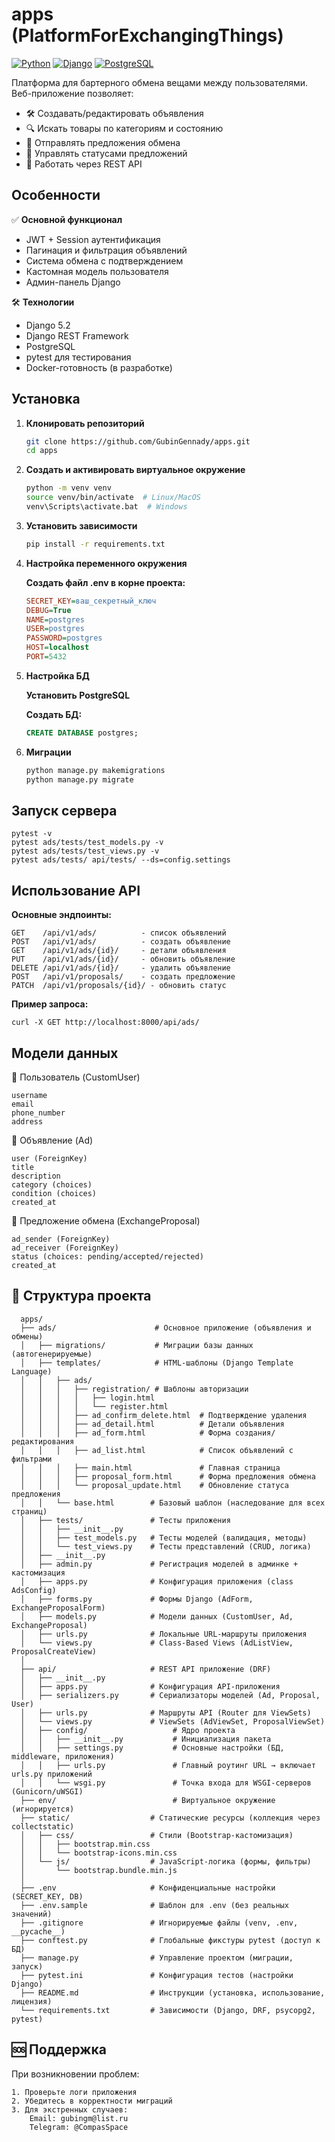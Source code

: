 apps (PlatformForExchangingThings)
=======
[![Python](https://img.shields.io/badge/Python-3.10%2B-blue)](https://python.org)
[![Django](https://img.shields.io/badge/Django-4.2-brightgreen)](https://djangoproject.com)
[![PostgreSQL](https://img.shields.io/badge/PostgreSQL-15%2B-blue)](https://postgresql.org)

Платформа для бартерного обмена вещами между пользователями. Веб-приложение позволяет:

- 🛠 Создавать/редактировать объявления
- 🔍 Искать товары по категориям и состоянию
- 🤝 Отправлять предложения обмена
- 🔐 Управлять статусами предложений
- 📱 Работать через REST API

## Особенности

✅ **Основной функционал**

- JWT + Session аутентификация
- Пагинация и фильтрация объявлений
- Система обмена с подтверждением
- Кастомная модель пользователя
- Админ-панель Django

🛠 **Технологии**

- Django 5.2
- Django REST Framework
- PostgreSQL
- pytest для тестирования
- Docker-готовность (в разработке)

## Установка

1. **Клонировать репозиторий**
    ```bash
    git clone https://github.com/GubinGennady/apps.git
    cd apps

2. **Создать и активировать виртуальное окружение**
   ```bash
   python -m venv venv
   source venv/bin/activate  # Linux/MacOS
   venv\Scripts\activate.bat  # Windows

3. **Установить зависимости**
   ```bash
   pip install -r requirements.txt

4. **Настройка переменного окружения**

   **Создать файл .env в корне проекта:**
   ```ini
   SECRET_KEY=ваш_секретный_ключ
   DEBUG=True
   NAME=postgres
   USER=postgres
   PASSWORD=postgres
   HOST=localhost
   PORT=5432
5. **Настройка БД**

   **Установить PostgreSQL**

   **Создать БД:**
   ```sql
   CREATE DATABASE postgres;
6. **Миграции**
   ```bash
   python manage.py makemigrations  
   python manage.py migrate

## Запуск сервера

    pytest -v     
    pytest ads/tests/test_models.py -v
    pytest ads/tests/test_views.py -v      
    pytest ads/tests/ api/tests/ --ds=config.settings

## Использование API

**Основные эндпоинты:**

    GET    /api/v1/ads/          - список объявлений
    POST   /api/v1/ads/          - создать объявление
    GET    /api/v1/ads/{id}/     - детали объявления
    PUT    /api/v1/ads/{id}/     - обновить объявление
    DELETE /api/v1/ads/{id}/     - удалить объявление
    POST   /api/v1/proposals/    - создать предложение
    PATCH  /api/v1/proposals/{id}/ - обновить статус

**Пример запроса:**

    curl -X GET http://localhost:8000/api/ads/

## Модели данных

👤 Пользователь (CustomUser)

    username
    email
    phone_number
    address

📢 Объявление (Ad)

    user (ForeignKey)
    title
    description
    category (choices)
    condition (choices)
    created_at

🔄 Предложение обмена (ExchangeProposal)

    ad_sender (ForeignKey)
    ad_receiver (ForeignKey)
    status (choices: pending/accepted/rejected)
    created_at

## 📂 Структура проекта

      apps/
      ├── ads/                      # Основное приложение (объявления и обмены)
      │   ├── migrations/           # Миграции базы данных (автогенерируемые)
      │   ├── templates/            # HTML-шаблоны (Django Template Language)
      │   │   ├── ads/
      │   │   │   ├── registration/ # Шаблоны авторизации
      │   │   │   │   ├── login.html
      │   │   │   │   └── register.html
      │   │   │   ├── ad_confirm_delete.html  # Подтверждение удаления
      │   │   │   ├── ad_detail.html          # Детали объявления
      │   │   │   ├── ad_form.html            # Форма создания/редактирования
      │   │   │   ├── ad_list.html            # Список объявлений с фильтрами
      │   │   │   ├── main.html               # Главная страница
      │   │   │   ├── proposal_form.html      # Форма предложения обмена
      │   │   │   └── proposal_update.html    # Обновление статуса предложения
      │   │   └── base.html        # Базовый шаблон (наследование для всех страниц)
      │   ├── tests/               # Тесты приложения
      │   │   ├── __init__.py
      │   │   ├── test_models.py   # Тесты моделей (валидация, методы)
      │   │   └── test_views.py    # Тесты представлений (CRUD, логика)
      │   ├── __init__.py
      │   ├── admin.py             # Регистрация моделей в админке + кастомизация
      │   ├── apps.py              # Конфигурация приложения (class AdsConfig)
      │   ├── forms.py             # Формы Django (AdForm, ExchangeProposalForm)
      │   ├── models.py            # Модели данных (CustomUser, Ad, ExchangeProposal)
      │   ├── urls.py              # Локальные URL-маршруты приложения
      │   └── views.py             # Class-Based Views (AdListView, ProposalCreateView)
      │
      ├── api/                     # REST API приложение (DRF)
      │   ├── __init__.py
      │   ├── apps.py              # Конфигурация API-приложения
      │   ├── serializers.py       # Сериализаторы моделей (Ad, Proposal, User)
      │   ├── urls.py              # Маршруты API (Router для ViewSets)
      │   └── views.py             # ViewSets (AdViewSet, ProposalViewSet)
      │   ├── config/                   # Ядро проекта
      │   │   ├── __init__.py           # Инициализация пакета
      │   │   ├── settings.py           # Основные настройки (БД, middleware, приложения)
      │   │   ├── urls.py               # Главный роутинг URL → включает urls.py приложений
      │   │   └── wsgi.py               # Точка входа для WSGI-серверов (Gunicorn/uWSGI)
      ├── env/                          # Виртуальное окружение (игнорируется)
      ├── static/                  # Статические ресурсы (коллекция через collectstatic)
      │   ├── css/                 # Стили (Bootstrap-кастомизация)
      │   │   ├── bootstrap.min.css
      │   │   └── bootstrap-icons.min.css
      │   └── js/                  # JavaScript-логика (формы, фильтры)
      │       └── bootstrap.bundle.min.js
      │
      ├── .env                     # Конфиденциальные настройки (SECRET_KEY, DB)
      ├── .env.sample              # Шаблон для .env (без реальных значений)
      ├── .gitignore               # Игнорируемые файлы (venv, .env, __pycache__)
      ├── conftest.py              # Глобальные фикстуры pytest (доступ к БД)
      ├── manage.py                # Управление проектом (миграции, запуск)
      ├── pytest.ini               # Конфигурация тестов (настройки Django)
      ├── README.md                # Инструкции (установка, использование, лицензия)
      └── requirements.txt         # Зависимости (Django, DRF, psycopg2, pytest)

## 🆘 Поддержка

При возникновении проблем:

    1. Проверьте логи приложения
    2. Убедитесь в корректности миграций
    3. Для экстренных случаев:
        Email: gubingm@list.ru
        Telegram: @CompasSpace

